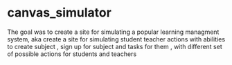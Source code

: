 # canvas_simulator
 The goal was to create a site for simulating a popular learning managment system, aka create a site for simulating student teacher actions with abilities to create subject , sign up for subject and tasks for them , with different set of possible actions for students and teachers
